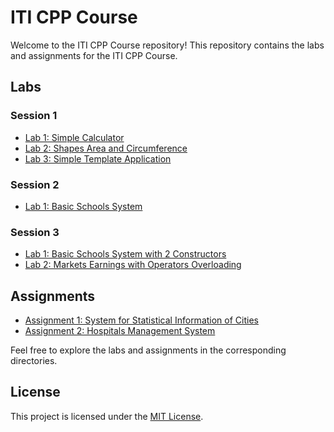 # ITI CPP Course

Welcome to the ITI CPP Course repository! This repository contains the labs and assignments for the ITI CPP Course.

## Labs

### Session 1

- [Lab 1: Simple Calculator](./Labs/Session1/lab1/)
- [Lab 2: Shapes Area and Circumference](./Labs/Session1/lab2/)
- [Lab 3: Simple Template Application](./Labs/Session1/lab3/)

### Session 2

- [Lab 1: Basic Schools System](./Labs/Session2/lab1/)

### Session 3

- [Lab 1: Basic Schools System with 2 Constructors](./Labs/Session3/lab1/)
- [Lab 2: Markets Earnings with Operators Overloading](./Labs/Session3/lab2/)

## Assignments

- [Assignment 1: System for Statistical Information of Cities](./Assignments/Cities_Stats.cpp/)
- [Assignment 2: Hospitals Management System](./Assignments/Hospitals_Management_System/)

Feel free to explore the labs and assignments in the corresponding directories.

## License

This project is licensed under the [MIT License](./LICENSE).

